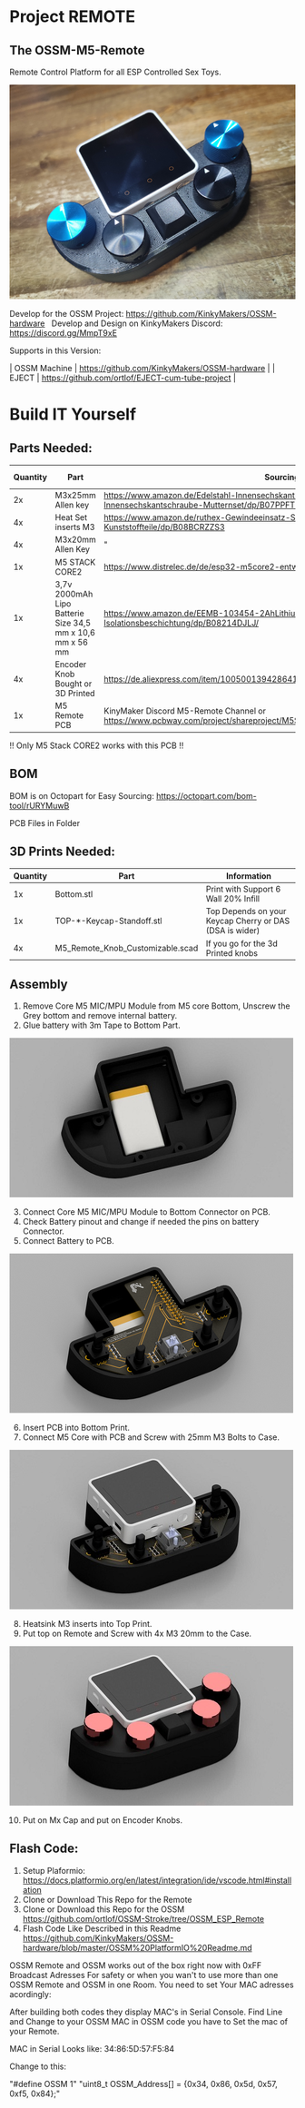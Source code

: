 # Project REMOTE
## The OSSM-M5-Remote

Remote Control Platform for all ESP Controlled Sex Toys. 

![Final Addon](image/remote.png?raw=true "Remote" )

Develop for the OSSM Project: 
https://github.com/KinkyMakers/OSSM-hardware
 
Develop and Design on KinkyMakers Discord: https://discord.gg/MmpT9xE

Supports in this Version:

| OSSM Machine | https://github.com/KinkyMakers/OSSM-hardware |
| EJECT | https://github.com/ortlof/EJECT-cum-tube-project |

# Build IT Yourself

## Parts Needed:

| Quantity | Part | Sourcing EU | Price € |
|----------|------|-------------|---------|
| 2x | M3x25mm Allen key | https://www.amazon.de/Edelstahl-Innensechskant-Bolzenset-Eisenrahmen-Mechanischer-Innensechskantschraube-Mutternset/dp/B07PPFT871/ | 12,97 € | 
| 4x | Heat Set inserts M3 | https://www.amazon.de/ruthex-Gewindeeinsatz-St%C3%BCck-Gewindebuchsen-Kunststoffteile/dp/B08BCRZZS3 | 8,99 € |
| 4x | M3x20mm Allen Key | " | " |
| 1x | M5 STACK CORE2 | https://www.distrelec.de/de/esp32-m5core2-entwicklungsmodul-m5stack-k010/p/30181494 | 46,59 € |
| 1x | 3,7v 2000mAh Lipo Batterie Size 34,5 mm x 10,6 mm x 56 mm | https://www.amazon.de/EEMB-103454-2AhLithium-Schutzplatine-Isolationsbeschichtung/dp/B08214DJLJ/ | 14,89 € |
| 4x | Encoder Knob Bought or 3D Printed | https://de.aliexpress.com/item/1005001394286414.html | 5 € |
| 1x | M5 Remote PCB | KinyMaker Discord M5-Remote Channel or https://www.pcbway.com/project/shareproject/M5Stack_Core2_Remote_Plattform_2cb5bac0.html | 15 € |

!! Only M5 Stack CORE2 works with this PCB !!

## BOM
BOM is on Octopart for Easy Sourcing: https://octopart.com/bom-tool/rURYMuwB

PCB Files in Folder

## 3D Prints Needed:

| Quantity | Part | Information |
|----------|------|-------------|
| 1x | Bottom.stl | Print with Support 6 Wall 20% Infill | 
| 1x | TOP-*-Keycap-Standoff.stl | Top Depends on your Keycap Cherry or DAS (DSA is wider) | 
| 4x | M5_Remote_Knob_Customizable.scad | If you go for the 3d Printed knobs |

## Assembly 

1. Remove Core M5 MIC/MPU Module from M5 core Bottom, Unscrew the Grey bottom and remove internal battery. 
2. Glue battery with 3m Tape to Bottom Part.

![1](image/bottom+battery.jpg?raw=true "1" )

3. Connect Core M5 MIC/MPU Module to Bottom Connector on PCB.
4. Check Battery pinout and change if needed the pins on battery Connector.
5. Connect Battery to PCB.

![2](image/bottom+pcb.png?raw=true "2" )

6. Insert PCB into Bottom Print. 
7. Connect M5 Core with PCB and Screw with 25mm M3 Bolts to Case.

![3](image/bottom+m5.jpg?raw=true "3" )

8. Heatsink M3 inserts into Top Print.
9. Put top on Remote and Screw with 4x M3 20mm to the Case.

![4](image/full-remote.jpg?raw=true "4" )

10. Put on Mx Cap and put on Encoder Knobs. 


## Flash Code:

1. Setup Plaformio: https://docs.platformio.org/en/latest/integration/ide/vscode.html#installation
2. Clone or Download This Repo for the Remote 
3. Clone or Download this Repo for the OSSM https://github.com/ortlof/OSSM-Stroke/tree/OSSM_ESP_Remote
4. Flash Code Like Described in this Readme https://github.com/KinkyMakers/OSSM-hardware/blob/master/OSSM%20PlatformIO%20Readme.md

OSSM Remote and OSSM works out of the box right now with 0xFF Broadcast Adresses
For safety or when you wan't to use more than one OSSM Remote and OSSM in one Room. 
You need to set Your MAC adresses acordingly:

After building both codes they display MAC's in Serial Console.
Find Line and Change to your OSSM MAC in OSSM code you have to Set the mac of your Remote. 

MAC in Serial Looks like: 34:86:5D:57:F5:84

Change to this:

"#define OSSM 1"
"uint8_t OSSM_Address[] = {0x34, 0x86, 0x5d, 0x57, 0xf5, 0x84};"
